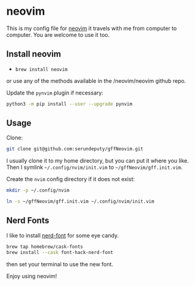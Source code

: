 # neovim

This is my config file for [neovim](https://github.com/neovim/neovim) it travels with me from computer to computer. You are welcome to use it too.

## Install neovim

* `brew install neovim`

or use any of the methods available in the /neovim/neovim github repo.

Update the `pynvim` plugin if necessary:

```bash
python3 -m pip install --user --upgrade pynvim
```

## Usage

Clone:

```bash
git clone git@github.com:serundeputy/gffNeovim.git
```

I usually clone it to my home directory, but you can put it where you like. Then I symlink `~/.config/nvim/init.vim` to `~/gffNeovim/gff.init.vim`.

Create the `nvim` config directory if it does not exist:

```bash
mkdir -p ~/.config/nvim
```

```bash
ln -s ~/gffNeovim/gff.init.vim ~/.config/nvim/init.vim
```

## Nerd Fonts

I like to install [nerd-font](https://github.com/ryanoasis/nerd-fonts#font-installation) for some eye candy.

```bash
brew tap homebrew/cask-fonts
brew install --cask font-hack-nerd-font
```

then set your terminal to use the new font.

Enjoy using neovim!
